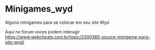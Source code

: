 # Minigames_wyd
Alguns minigames para se colocar em seu site Wyd

Aqui no forum voces podem interagir
https://www.webcheats.com.br/topic/2300385-source-minigame-para-site-wyd/

